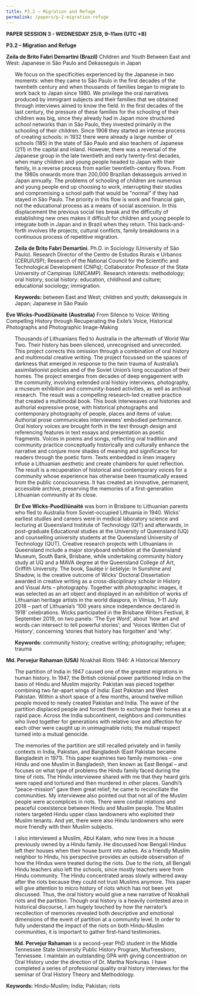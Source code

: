 ```yaml
---
title: P3.2 – Migration and Refuge
permalink: /papers/p-2-migration-refuge
---
```


<b>PAPER SESSION 3 - WEDNESDAY 25/8, 9–11am (UTC +8)</b>
	
<b>P3.2 – Migration and Refuge</b>
	
<b>Zeila de Brito Fabri Demartini (Brazil)</b> Children and Youth Between East and West: Japanese in São Paulo and Dekasseguis in Japan

<ul>We focus on the specificities experienced by the Japanese in two moments: when they came to São Paulo in the first decades of the twentieth century and when thousands of families began to migrate to work back to Japan since 1980. We privilege the oral narratives produced by immigrant subjects and their families that we obtained through interviews aimed to know the field. In the first decades of the last century, the pressure of these families for the schooling of their children was big, since they already had in Japan more structured school networks than in São Paulo, they invested primarily in the schooling of their children. Since 1908 they started an intense process of creating schools: in 1932 there were already a large number of schools (185) in the state of São Paulo and also teachers of Japanese (211) in the capital and inland. However, there was a reversal of the Japanese group in the late twentieth and early twenty-first decades, when many children and young people headed to Japan with their family, in a reverse process from earlier twentieth-century flows. From the 1980s onwards more than 200,000 Brazilian dekasseguis arrived in Japan annually. The problems of schooling of children are numerous and young people end up choosing to work, interrupting their studies and compromising a school path that would be "normal" if they had stayed in São Paulo. The priority in this flow is work and financial gain, not the educational process as a means of social ascension. In this displacement the previous social ties break and the difficulty of establishing new ones makes it difficult for children and young people to integrate both in Japan and in Brazil when they return. This back-and-forth involves life projects, cultural conflicts, family breakdowns in a continuous process of repetitive migration.</ul>

<ul><b>Zeila de Brito Fabri Demartini.</b> Ph.D. in Sociology (University of São Paulo). Research Director of the Centro de Estudos Rurais e Urbanos (CERU/USP); Research of the National Council for the Scientific and Technological Development (CNPq); Collaborator Professor of the State University of Campinas (UNICAMP). Research interests: methodology; oral history; social history: education, childhood and culture; educational sociology; immigration.</ul>

<ul><b>Keywords:</b> between East and West; children and youth; dekasseguis in Japan; Japanese in São Paulo</ul>

<b>Eve Wicks-Puodžiūnaitė (Australia)</b> From Silence to Voice: Writing Compelling History through Recuperating the Exile’s Voice, Historical Photographs and Photographic Image-Making

<ul>Thousands of Lithuanians fled to Australia in the aftermath of World War Two. Their history has been silenced, unrecognised and unrecorded. This project corrects this omission through a combination of oral history and multimodal creative writing. The project focussed on the spaces of darkness that emerged in response to the twin trauma of Australia’s assimilationist policies and of the Soviet Union’s long occupation of their homes. The project emerges from decades of deep engagement with the community, involving extended oral history interviews, photography, a museum exhibition and community-based activities, as well as archival research. The result was a compelling research-led creative practice that created a multimodal book. This book interweaves oral histories and authorial expressive prose, with historical photographs and contemporary photography of people, places and items of value. Authorial prose communicates interviewees’ embodied performance. Oral history voices are brought forth in the text through design and referencing features in text essays and presentation as poetic fragments. Voices in poems and songs, reflecting oral tradition and community practice conceptually historically and culturally enhance the narrative and conjure more shades of meaning and significance for readers through the poetic form. Texts embedded in linen imagery infuse a Lithuanian aesthetic and create chambers for quiet reflection. The result is a recuperation of historical and contemporary voices for a community whose experience has otherwise been traumatically erased from the public consciousness. It has created an innovative, permanent, accessible archive, preserving the memories of a first-generation Lithuanian community at its close.</ul>  

<ul><b>Dr Eve Wicks-Puodžiūnaitė</b> was born in Brisbane to Lithuanian parents who fled to Australia from Soviet-occupied Lithuania in 1940. Wicks’ earliest studies and careers were in medical laboratory science and lecturing at Queensland Institute of Technology (QIT) and afterwards, in post-graduate Educational studies at the University of Queensland (UQ) and counselling university students at the Queensland University of Technology (QUT). Creative research projects with Lithuanians in Queensland include a major storyboard exhibition at the Queensland Museum, South Bank, Brisbane, while undertaking community history study at UQ and a MAVA degree at the Queensland College of Art, Griffith University. The book, Saulėje ir šešėlyje: In Sunshine and Shadow, is the creative outcome of Wicks’ Doctoral Dissertation awarded in creative writing as a cross-disciplinary scholar in History and Visual Arts – photography. Together with photographic images, it was selected as an art object and displayed in an exhibition of works of Lithuanian heritage artists in the world diaspora, in Vilnius, 1–11 July 2018 – part of Lithuania’s ‘100 years since independence declared in 1918’ celebrations. Wicks participated in the Brisbane Writers Festival, 8 September 2019, on two panels: ‘The Eye Word’, about 'how art and words can intersect to tell powerful stories’; and ‘Voices Written Out of History’, concerning ‘stories that history has forgotten’ and ‘why’.</ul> 

<ul><b>Keywords:</b> community history; creative writing; photography; refugee; trauma</ul>

<b>Md. Pervejur Rahaman (USA)</b> Noakhali Riots 1946: A Historical Memory

<ul>The partition of India in 1947 caused one of the greatest migrations in human history. In 1947, the British colonial power partitioned India on the basis of Hindu and Muslim majority. Pakistan was pieced together combining two far-apart wings of India: East Pakistan and West Pakistan. Within a short space of a few months, around twelve million people moved to newly created Pakistan and India. The wave of the partition displaced people and forced them to exchange their homes at a rapid pace. Across the India subcontinent, neighbors and communities who lived together for generations with relative love and affection for each other were caught up in unimaginable riots; the mutual respect turned into a mutual genocide.</ul> 

<ul>The memories of the partition are still recalled privately and in family contexts in India, Pakistan, and Bangladesh (East Pakistan became Bangladesh in 1971). This paper examines two family memories – one Hindu and one Muslim in Bangladesh, then known as East Bengal – and focuses on what type of problems the Hindu family faced during the time of riots. The Hindu interviewee shared with me that they heard girls were raped and tortured and then murdered in other places. Gandhi’s “peace-mission” gave them great relief; he came to reconciliate the communities. My interviewee also pointed out that not all of the Muslim people were accomplices in riots. There were cordial relations and peaceful coexistence between Hindu and Muslim people. The Muslim rioters targeted Hindu upper class landowners who exploited their Muslim tenants. And yet, there were also Hindu landowners who were more friendly with their Muslim subjects.</ul> 

<ul>I also interviewed a Muslim, Abul Kalam, who now lives in a house previously owned by a Hindu family. He discussed how Bengali Hindus left their houses when their house burnt into ashes. As a friendly Muslim neighbor to Hindu, his perspective provides an outside observation of how the Hindus were treated during the riots. Due to the riots, all Bengali Hindu teachers also left the schools, since mostly teachers were from Hindu community. The Hindu concentrated areas slowly withered away after the riots because they could not trust Muslims anymore. This paper will give attention to micro history of riots which has not been yet discussed. Thus, the oral history would give a new narrative of Noakhali riots and the partition. Though oral history is a heavily contested area in historical discourse, I am hugely touched by how the narrator’s recollection of memories revealed both descriptive and emotional dimensions of the event of partition at a community level. In order to fully understand the impact of the riots on both Hindu-Muslim communities, it is important to gather first-hand testimonies.</ul>

<ul><b>Md. Pervejur Rahaman</b> is a second-year PhD student in the Middle Tennessee State University Public History Program, Murfreesboro, Tennessee. I maintain an outstanding GPA with giving concentration on Oral History under the direction of Dr. Martha Norkunas. I have completed a series of professional quality oral history interviews for the seminar of Oral History Theory and Methodology.</ul> 

<b>Keywords:</b> Hindu-Muslim; India; Pakistan; riots
